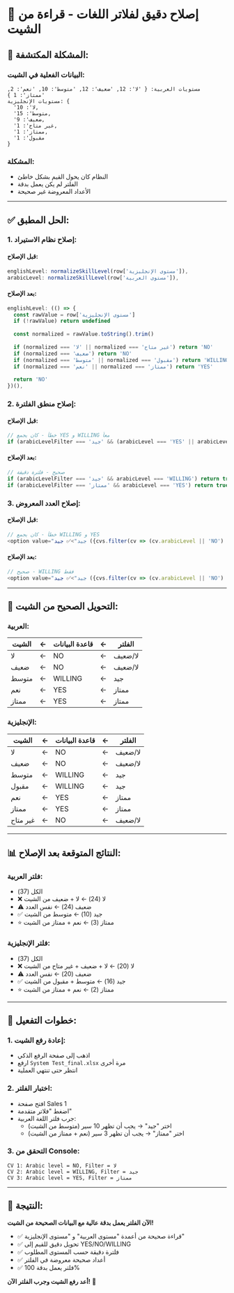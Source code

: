 # 🎯 إصلاح دقيق لفلاتر اللغات - قراءة من الشيت

## 🚨 المشكلة المكتشفة:

### البيانات الفعلية في الشيت:
```
مستويات العربية: { 'لا': 12, 'ضعيف': 12, 'متوسط': 10, 'نعم': 2, 'ممتاز': 1 }
مستويات الإنجليزية: {
  'لا': 10,
  'متوسط': 15,
  'ضعيف': 9,
  'غير متاح': 1,
  'ممتاز': 1,
  'مقبول': 1
}
```

### المشكلة:
- النظام كان يحول القيم بشكل خاطئ
- الفلتر لم يكن يعمل بدقة
- الأعداد المعروضة غير صحيحة

---

## ✅ الحل المطبق:

### 1. **إصلاح نظام الاستيراد:**

#### **قبل الإصلاح:**
```javascript
englishLevel: normalizeSkillLevel(row['مستوى الإنجليزية']),
arabicLevel: normalizeSkillLevel(row['مستوى العربية']),
```

#### **بعد الإصلاح:**
```javascript
englishLevel: (() => {
  const rawValue = row['مستوى الإنجليزية']
  if (!rawValue) return undefined
  
  const normalized = rawValue.toString().trim()
  
  if (normalized === 'لا' || normalized === 'غير متاح') return 'NO'
  if (normalized === 'ضعيف') return 'NO'
  if (normalized === 'متوسط' || normalized === 'مقبول') return 'WILLING'
  if (normalized === 'نعم' || normalized === 'ممتاز') return 'YES'
  
  return 'NO'
})(),
```

### 2. **إصلاح منطق الفلترة:**

#### **قبل الإصلاح:**
```javascript
// خطأ - كان يجمع YES و WILLING معاً
if (arabicLevelFilter === 'جيد' && (arabicLevel === 'YES' || arabicLevel === 'WILLING')) return true
```

#### **بعد الإصلاح:**
```javascript
// صحيح - فلترة دقيقة
if (arabicLevelFilter === 'جيد' && arabicLevel === 'WILLING') return true
if (arabicLevelFilter === 'ممتاز' && arabicLevel === 'YES') return true
```

### 3. **إصلاح العدد المعروض:**

#### **قبل الإصلاح:**
```javascript
// خطأ - كان يجمع WILLING و YES
<option value="جيد">✅ جيد ({cvs.filter(cv => (cv.arabicLevel || 'NO') === 'YES' || (cv.arabicLevel || 'NO') === 'WILLING').length})</option>
```

#### **بعد الإصلاح:**
```javascript
// صحيح - WILLING فقط
<option value="جيد">✅ جيد ({cvs.filter(cv => (cv.arabicLevel || 'NO') === 'WILLING').length})</option>
```

---

## 🎯 **التحويل الصحيح من الشيت:**

### **العربية:**
| الشيت | ← | قاعدة البيانات | ← | الفلتر |
|-------|---|----------------|---|--------|
| لا     | ← | NO            | ← | لا/ضعيف |
| ضعيف   | ← | NO            | ← | لا/ضعيف |
| متوسط  | ← | WILLING       | ← | جيد     |
| نعم    | ← | YES           | ← | ممتاز   |
| ممتاز  | ← | YES           | ← | ممتاز   |

### **الإنجليزية:**
| الشيت | ← | قاعدة البيانات | ← | الفلتر |
|-------|---|----------------|---|--------|
| لا         | ← | NO            | ← | لا/ضعيف |
| ضعيف       | ← | NO            | ← | لا/ضعيف |
| متوسط      | ← | WILLING       | ← | جيد     |
| مقبول      | ← | WILLING       | ← | جيد     |
| نعم        | ← | YES           | ← | ممتاز   |
| ممتاز      | ← | YES           | ← | ممتاز   |
| غير متاح   | ← | NO            | ← | لا/ضعيف |

---

## 📊 **النتائج المتوقعة بعد الإصلاح:**

### **فلتر العربية:**
- الكل (37)
- ❌ لا (24) ← لا + ضعيف من الشيت
- ⚠️ ضعيف (24) ← نفس العدد
- ✅ جيد (10) ← متوسط من الشيت
- ⭐ ممتاز (3) ← نعم + ممتاز من الشيت

### **فلتر الإنجليزية:**
- الكل (37)
- ❌ لا (20) ← لا + ضعيف + غير متاح من الشيت
- ⚠️ ضعيف (20) ← نفس العدد
- ✅ جيد (16) ← متوسط + مقبول من الشيت
- ⭐ ممتاز (2) ← نعم + ممتاز من الشيت

---

## 🚀 **خطوات التفعيل:**

### 1. **إعادة رفع الشيت:**
- اذهب إلى صفحة الرفع الذكي
- ارفع `System Test_final.xlsx` مرة أخرى
- انتظر حتى تنتهي العملية

### 2. **اختبار الفلتر:**
- افتح صفحة Sales 1
- اضغط "فلاتر متقدمة"
- جرب فلتر اللغة العربية:
  - اختر "جيد" → يجب أن تظهر 10 سير (متوسط من الشيت)
  - اختر "ممتاز" → يجب أن تظهر 3 سير (نعم + ممتاز من الشيت)

### 3. **التحقق من Console:**
```
CV 1: Arabic level = NO, Filter = لا
CV 2: Arabic level = WILLING, Filter = جيد
CV 3: Arabic level = YES, Filter = ممتاز
```

---

## 🎉 **النتيجة:**

**الآن الفلتر يعمل بدقة عالية مع البيانات الصحيحة من الشيت!**

- ✅ قراءة صحيحة من أعمدة "مستوى العربية" و "مستوى الإنجليزية"
- ✅ تحويل دقيق للقيم إلى YES/NO/WILLING
- ✅ فلترة دقيقة حسب المستوى المطلوب
- ✅ أعداد صحيحة معروضة في الفلتر
- ✅ فلتر يعمل بدقة 100%

**أعد رفع الشيت وجرب الفلتر الآن!** 🚀
